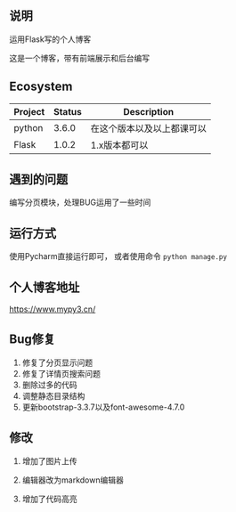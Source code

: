 ## 说明
运用Flask写的个人博客

这是一个博客，带有前端展示和后台编写

## Ecosystem

| Project | Status | Description                |
| ------- | ------ | -------------------------- |
| python  | 3.6.0  | 在这个版本以及以上都课可以 |
| Flask   | 1.0.2  | 1.x版本都可以              |

## 遇到的问题

编写分页模块，处理BUG运用了一些时间

## 运行方式

使用Pycharm直接运行即可，
或者使用命令
`python manage.py`

## 个人博客地址

https://www.mypy3.cn/

## Bug修复
1. 修复了分页显示问题
2. 修复了详情页搜索问题
3. 删除过多的代码
4. 调整静态目录结构
5. 更新bootstrap-3.3.7以及font-awesome-4.7.0

## 修改

1. 增加了图片上传

2. 编辑器改为markdown编辑器

3. 增加了代码高亮
